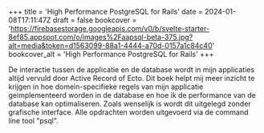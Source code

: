 +++
title = 'High Performance PostgreSQL for Rails'
date = 2024-01-08T17:11:47Z
draft = false
bookcover = 'https://firebasestorage.googleapis.com/v0/b/svelte-starter-8ef85.appspot.com/o/images%2Faapsql-beta-375.jpg?alt=media&token=d1563099-88a1-4444-a70d-0157a1c84c40'
bookcover_alt = 'High Performance PostgreSQL for Rails'
+++

De interactie tussen de applicatie en de database wordt in mijn applicaties altijd vervuld door Active Record of
Ecto. Dit boek helpt mij meer inzicht te krijgen in hoe domein-specifieke regels van mijn applicatie geimplementeerd worden
in de database en hoe ik de performance van de database kan optimaliseren. Zoals wenselijk is wordt dit uitgelegd zonder
grafische interface. Alle opdrachten worden uitgevoerd via de command line tool "psql".
